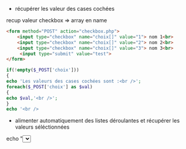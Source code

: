 

 * récupérer les valeur des cases cochées

recup valeur checkbox => array en name

```html
<form method="POST" action="checkbox.php">
    <input type="checkbox" name="choix[]" value="1"> nom 1<br>
    <input type="checkbox" name="choix[]" value="2"> nom 2<br>
    <input type="checkbox" name="choix[]" value="3"> nom 3<br>
     <input type="submit" value="test">
</form>
```

```php
if(!empty($_POST['choix']))
{
echo 'Les valeurs des cases cochées sont :<br />';
foreach($_POST['choix'] as $val)
{
echo $val,'<br />';
}
echo '<br />
```



 * alimenter automatiquement des listes déroulantes et récupérer les valeurs séléctionnées

<form method="POST" action="checkbox.php">

echo "<select name='datePrime'>";
for($i=0;$i<sizeOf($tabDatePrime); $i++)
{
   echo "<OPTION value='".$tabDatePrime[$i]."'><a href='".$tabNomFichier[$i]."'>".$tabDatePrime[$i]. "</a></OPTION>";
}
echo "</select>";
 echo"<input type='submit' name='consultationok' value='Indexer'> </form>";
 if(isset($_POST['consultationok'])){
 $periode=$_POST['datePrime'];
 echo $periode;
 echo 'bouton valide';
 }
 else
 {
 echo 'bouton non valide';
 }
 ?>